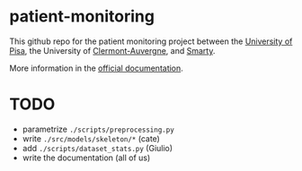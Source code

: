 # patient-monitoring

This github repo for the patient monitoring project between the [University of Pisa](https://www.unipi.it/), the University of [Clermont-Auvergne](https://www.uca.fr/), and [Smarty](https://sma-rty.com/).

More information in the [official documentation](docs/README.md).

# TODO

- parametrize `./scripts/preprocessing.py`
- write `./src/models/skeleton/*` (cate)
- add `./scripts/dataset_stats.py` (Giulio)
- write the documentation (all of us)
